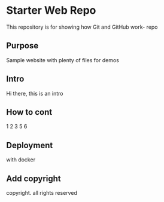 # Starter Web Repo

This repository is for showing how Git and GitHub work- repo

## Purpose

Sample website with plenty of files for demos

## Intro

Hi there, this is an intro

## How to cont

1 2 3 5 6

## Deployment
with docker

## Add copyright
copyright. all rights reserved
